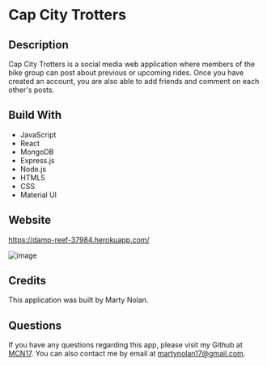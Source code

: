 # Cap City Trotters

## Description
Cap City Trotters is a social media web application where members of the bike group can post about previous or upcoming rides. Once you have created an account, you are also able to add friends and comment on each other's posts.

## Build With
* JavaScript
* React
* MongoDB
* Express.js
* Node.js
* HTML5
* CSS
* Material UI

## Website
https://damp-reef-37984.herokuapp.com/

![image](https://user-images.githubusercontent.com/104735194/217958585-1bdf9611-ce41-4a2b-9e71-4f467a4e6c0f.png)

## Credits
This application was built by Marty Nolan.

## Questions
If you have any questions regarding this app, please visit my Github at [MCN17](https://github.com/MCN17). You can also contact me by email at       martynolan17@gmail.com.
